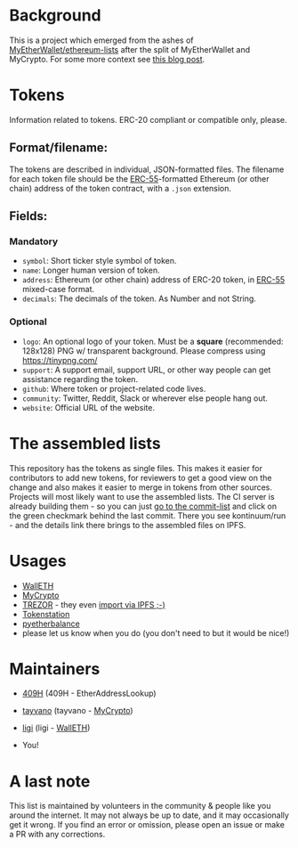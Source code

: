 # Background

This is a project which emerged from the ashes of [MyEtherWallet/ethereum-lists](https://github.com/MyEtherWallet/ethereum-lists) after the split of MyEtherWallet and MyCrypto. For some more context see [this blog post](https://walleth.org/2018/02/15/ethereum-lists).

# Tokens

Information related to tokens. ERC-20 compliant or compatible only, please.

## Format/filename:

The tokens are described in individual, JSON-formatted files. The filename for each token file should be the [ERC-55](https://eips.ethereum.org/EIPS/eip-55)-formatted Ethereum (or other chain) address of the token contract, with a `.json` extension.

## Fields:

### Mandatory

-  `symbol`:    Short ticker style symbol of token.
-  `name`:      Longer human version of token.
-  `address`:   Ethereum (or other chain) address of ERC-20 token, in [ERC-55](https://eips.ethereum.org/EIPS/eip-55) mixed-case format.
-  `decimals`:  The decimals of the token. As Number and not String.

### Optional

-  `logo`:      An optional logo of your token. Must be a **square** (recommended: 128x128) PNG w/ transparent background. Please compress using https://tinypng.com/
-  `support`:   A support email, support URL, or other way people can get assistance regarding the token.
-  `github`:    Where token or project-related code lives.
-  `community`: Twitter, Reddit, Slack or wherever else people hang out.
-  `website`:   Official URL of the website.


# The assembled lists

This repository has the tokens as single files. This makes it easier for contributors to add new tokens, for reviewers to get a good view on the change and also makes it easier to merge in tokens from other sources. Projects will most likely want to use the assembled lists. The CI server is already building them - so you can just [go to the commit-list](https://github.com/ethereum-lists/tokens/commits/master) and click on the green checkmark behind the last commit. There you see kontinuum/run - and the details link there brings to the assembled files on IPFS.

# Usages

- [WallETH](https://walleth.org)
- [MyCrypto](https://mycrypto.com)
- [TREZOR](https://trezor.io) - they even [import via IPFS ;-)](https://github.com/trezor/trezor-common/blob/078cf07658a99888adca19e3284864a5354da550/ethereum_tokens-gen.py#L7)
- [Tokenstation](https://github.com/TripleSpeeder/TokenStation)
- [pyetherbalance](https://pypi.org/project/pyetherbalance/)
- please let us know when you do (you don't need to but it would be nice!)

# Maintainers

- [409H](https://github.com/409H) (409H - EtherAddressLookup)

- [tayvano](https://github.com/tayvano) (tayvano - [MyCrypto](https://mycrypto.com))

- [ligi](https://github.com/ligi) (ligi - [WallETH](https://walleth.org))

- You!

# A last note

This list is maintained by volunteers in the community &amp; people like you around the internet. It may not always be up to date, and it may occasionally get it wrong. If you find an error or omission, please open an issue or make a PR with any corrections.
